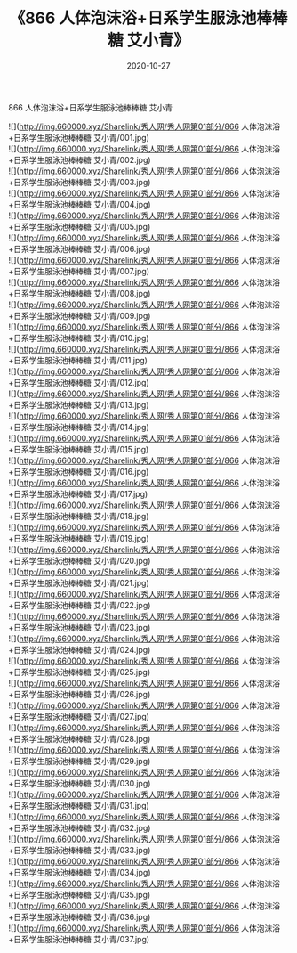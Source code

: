 ﻿---
layout: post
title:  《866 人体泡沫浴+日系学生服泳池棒棒糖 艾小青》
date:   2020-10-27
img: http://img.660000.xyz/Sharelink/秀人网/秀人网第01部分/866 人体泡沫浴+日系学生服泳池棒棒糖 艾小青/000.jpg
categories: [美女, 清纯, 唯美]
---

866 人体泡沫浴+日系学生服泳池棒棒糖 艾小青

  ![](http://img.660000.xyz/Sharelink/秀人网/秀人网第01部分/866 人体泡沫浴+日系学生服泳池棒棒糖 艾小青/001.jpg) <br> ![](http://img.660000.xyz/Sharelink/秀人网/秀人网第01部分/866 人体泡沫浴+日系学生服泳池棒棒糖 艾小青/002.jpg) <br> ![](http://img.660000.xyz/Sharelink/秀人网/秀人网第01部分/866 人体泡沫浴+日系学生服泳池棒棒糖 艾小青/003.jpg) <br> ![](http://img.660000.xyz/Sharelink/秀人网/秀人网第01部分/866 人体泡沫浴+日系学生服泳池棒棒糖 艾小青/004.jpg) <br> ![](http://img.660000.xyz/Sharelink/秀人网/秀人网第01部分/866 人体泡沫浴+日系学生服泳池棒棒糖 艾小青/005.jpg) <br> ![](http://img.660000.xyz/Sharelink/秀人网/秀人网第01部分/866 人体泡沫浴+日系学生服泳池棒棒糖 艾小青/006.jpg) <br> ![](http://img.660000.xyz/Sharelink/秀人网/秀人网第01部分/866 人体泡沫浴+日系学生服泳池棒棒糖 艾小青/007.jpg) <br> ![](http://img.660000.xyz/Sharelink/秀人网/秀人网第01部分/866 人体泡沫浴+日系学生服泳池棒棒糖 艾小青/008.jpg) <br> ![](http://img.660000.xyz/Sharelink/秀人网/秀人网第01部分/866 人体泡沫浴+日系学生服泳池棒棒糖 艾小青/009.jpg) <br> ![](http://img.660000.xyz/Sharelink/秀人网/秀人网第01部分/866 人体泡沫浴+日系学生服泳池棒棒糖 艾小青/010.jpg) <br> ![](http://img.660000.xyz/Sharelink/秀人网/秀人网第01部分/866 人体泡沫浴+日系学生服泳池棒棒糖 艾小青/011.jpg) <br> ![](http://img.660000.xyz/Sharelink/秀人网/秀人网第01部分/866 人体泡沫浴+日系学生服泳池棒棒糖 艾小青/012.jpg) <br> ![](http://img.660000.xyz/Sharelink/秀人网/秀人网第01部分/866 人体泡沫浴+日系学生服泳池棒棒糖 艾小青/013.jpg) <br> ![](http://img.660000.xyz/Sharelink/秀人网/秀人网第01部分/866 人体泡沫浴+日系学生服泳池棒棒糖 艾小青/014.jpg) <br> ![](http://img.660000.xyz/Sharelink/秀人网/秀人网第01部分/866 人体泡沫浴+日系学生服泳池棒棒糖 艾小青/015.jpg) <br> ![](http://img.660000.xyz/Sharelink/秀人网/秀人网第01部分/866 人体泡沫浴+日系学生服泳池棒棒糖 艾小青/016.jpg) <br> ![](http://img.660000.xyz/Sharelink/秀人网/秀人网第01部分/866 人体泡沫浴+日系学生服泳池棒棒糖 艾小青/017.jpg) <br> ![](http://img.660000.xyz/Sharelink/秀人网/秀人网第01部分/866 人体泡沫浴+日系学生服泳池棒棒糖 艾小青/018.jpg) <br> ![](http://img.660000.xyz/Sharelink/秀人网/秀人网第01部分/866 人体泡沫浴+日系学生服泳池棒棒糖 艾小青/019.jpg) <br> ![](http://img.660000.xyz/Sharelink/秀人网/秀人网第01部分/866 人体泡沫浴+日系学生服泳池棒棒糖 艾小青/020.jpg) <br> ![](http://img.660000.xyz/Sharelink/秀人网/秀人网第01部分/866 人体泡沫浴+日系学生服泳池棒棒糖 艾小青/021.jpg) <br> ![](http://img.660000.xyz/Sharelink/秀人网/秀人网第01部分/866 人体泡沫浴+日系学生服泳池棒棒糖 艾小青/022.jpg) <br> ![](http://img.660000.xyz/Sharelink/秀人网/秀人网第01部分/866 人体泡沫浴+日系学生服泳池棒棒糖 艾小青/023.jpg) <br> ![](http://img.660000.xyz/Sharelink/秀人网/秀人网第01部分/866 人体泡沫浴+日系学生服泳池棒棒糖 艾小青/024.jpg) <br> ![](http://img.660000.xyz/Sharelink/秀人网/秀人网第01部分/866 人体泡沫浴+日系学生服泳池棒棒糖 艾小青/025.jpg) <br> ![](http://img.660000.xyz/Sharelink/秀人网/秀人网第01部分/866 人体泡沫浴+日系学生服泳池棒棒糖 艾小青/026.jpg) <br> ![](http://img.660000.xyz/Sharelink/秀人网/秀人网第01部分/866 人体泡沫浴+日系学生服泳池棒棒糖 艾小青/027.jpg) <br> ![](http://img.660000.xyz/Sharelink/秀人网/秀人网第01部分/866 人体泡沫浴+日系学生服泳池棒棒糖 艾小青/028.jpg) <br> ![](http://img.660000.xyz/Sharelink/秀人网/秀人网第01部分/866 人体泡沫浴+日系学生服泳池棒棒糖 艾小青/029.jpg) <br> ![](http://img.660000.xyz/Sharelink/秀人网/秀人网第01部分/866 人体泡沫浴+日系学生服泳池棒棒糖 艾小青/030.jpg) <br> ![](http://img.660000.xyz/Sharelink/秀人网/秀人网第01部分/866 人体泡沫浴+日系学生服泳池棒棒糖 艾小青/031.jpg) <br> ![](http://img.660000.xyz/Sharelink/秀人网/秀人网第01部分/866 人体泡沫浴+日系学生服泳池棒棒糖 艾小青/032.jpg) <br> ![](http://img.660000.xyz/Sharelink/秀人网/秀人网第01部分/866 人体泡沫浴+日系学生服泳池棒棒糖 艾小青/033.jpg) <br> ![](http://img.660000.xyz/Sharelink/秀人网/秀人网第01部分/866 人体泡沫浴+日系学生服泳池棒棒糖 艾小青/034.jpg) <br> ![](http://img.660000.xyz/Sharelink/秀人网/秀人网第01部分/866 人体泡沫浴+日系学生服泳池棒棒糖 艾小青/035.jpg) <br> ![](http://img.660000.xyz/Sharelink/秀人网/秀人网第01部分/866 人体泡沫浴+日系学生服泳池棒棒糖 艾小青/036.jpg) <br> ![](http://img.660000.xyz/Sharelink/秀人网/秀人网第01部分/866 人体泡沫浴+日系学生服泳池棒棒糖 艾小青/037.jpg) <br>